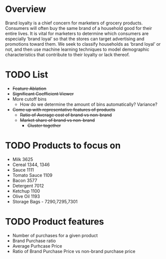 # Overview
Brand loyalty is a chief concern for marketers of grocery products. Consumers will often buy the same brand of a household good for their entire lives. 
It is vital for marketers to determine which consumers are especially ‘brand loyal’ so that the stores can target advertising and promotions toward them.
We seek to classify households as ‘brand loyal’ or not, and then use machine learning techniques to model demographic characteristics that contribute 
to their loyalty or lack thereof. 

# TODO List
- ~~Feature Ablation~~
- ~~Significant Coefficient Viewer~~
- More cutoff bins 
  - How do we determine the amount of bins automatically? Variance?
- ~~Come up with representative features of products~~
  - ~~Ratio of Average cost of brand vs non-brand~~
  - ~~Market share of brand vs non-brand~~
    - ~~Cluster together~~

# TODO Products to focus on
- Milk 3625
- Cereal 1344, 1346
- Sauce 1111
- Tomato Sauce 1109
- Bacon 3577
- Detergent 7012
- Ketchup 1100
- Olive Oil 1193
- Storage Bags - 7290,7295,7301

# TODO Product features
- Number of purchases for a given product
- Brand Purchase ratio 
- Average Purhcase Price
- Ratio of Brand Purchase Price vs non-brand purchase price
